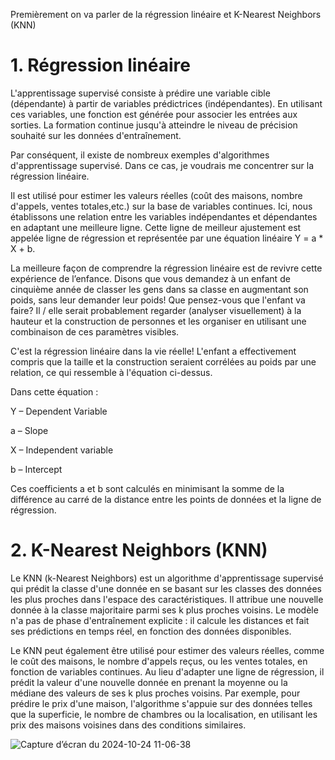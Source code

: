 Premièrement on va parler de la régression linéaire et K-Nearest Neighbors (KNN)

# 1. Régression linéaire

L'apprentissage supervisé consiste à prédire une variable cible (dépendante) à partir de variables prédictrices (indépendantes). En utilisant ces variables, une fonction est générée pour associer les entrées aux sorties. La formation continue jusqu'à atteindre le niveau de précision souhaité sur les données d'entraînement.

Par conséquent, il existe de nombreux exemples d'algorithmes d'apprentissage supervisé. Dans ce cas, je voudrais me concentrer sur la régression linéaire.

Il est utilisé pour estimer les valeurs réelles (coût des maisons, nombre d'appels, ventes totales,etc.) 
sur la base de variables continues. Ici, nous établissons une relation entre les variables indépendantes et dépendantes en adaptant une meilleure ligne. Cette ligne de meilleur ajustement est appelée ligne de régression et représentée par une équation linéaire Y = a * X + b.

La meilleure façon de comprendre la régression linéaire est de revivre cette expérience de l’enfance. Disons que vous demandez à un enfant de cinquième année de classer les gens dans sa classe en augmentant son poids, sans leur demander leur poids! Que pensez-vous que l'enfant va faire? Il / elle serait probablement regarder (analyser visuellement) à la hauteur et la construction de personnes et les organiser en utilisant une combinaison de ces paramètres visibles.

C'est la régression linéaire dans la vie réelle! L'enfant a effectivement compris que la taille et la
construction seraient corrélées au poids par une relation, ce qui ressemble à l'équation ci-dessus.

Dans cette équation :

Y – Dependent Variable

a – Slope

X – Independent variable

b – Intercept

Ces coefficients a et b sont calculés en minimisant la somme de la différence au carré de la
distance entre les points de données et la ligne de régression.


# 2. K-Nearest Neighbors (KNN)

Le KNN (k-Nearest Neighbors) est un algorithme d'apprentissage supervisé qui prédit la classe d'une donnée en se basant sur les classes des données les plus proches dans l'espace des caractéristiques. Il attribue une nouvelle donnée à la classe majoritaire parmi ses k plus proches voisins. Le modèle n'a pas de phase d'entraînement explicite : il calcule les distances et fait ses prédictions en temps réel, en fonction des données disponibles.

Le KNN peut également être utilisé pour estimer des valeurs réelles, comme le coût des maisons, le nombre d'appels reçus, ou les ventes totales, en fonction de variables continues. 
Au lieu d'adapter une ligne de régression, il prédit la valeur d'une nouvelle donnée en prenant la moyenne ou la médiane des valeurs de ses k plus proches voisins. Par exemple, pour prédire le prix d'une maison, l'algorithme s'appuie sur des données telles que la superficie, le nombre de chambres ou la localisation, en utilisant les prix des maisons voisines dans des conditions similaires.


![Capture d’écran du 2024-10-24 11-06-38](https://github.com/user-attachments/assets/8351e10b-bc91-46ce-848d-0d59a50f3232)


